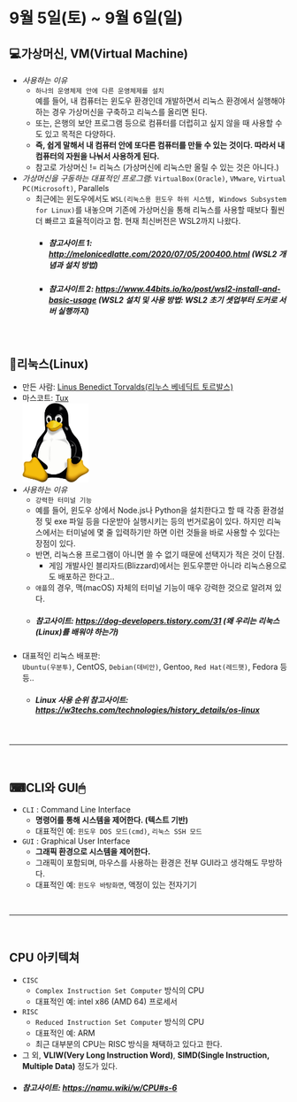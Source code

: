 # 9월 5일(토) ~ 9월 6일(일)
## 💻가상머신, VM(Virtual Machine)
- _사용하는 이유_
  - `하나의 운영체제 안에 다른 운영체제를 설치`
  <br>예를 들어, 내 컴퓨터는 윈도우 환경인데 개발하면서 리눅스 환경에서 실행해야 하는 경우 가상머신을 구축하고 리눅스를 올리면 된다.
  - 또는, 은행의 보안 프로그램 등으로 컴퓨터를 더럽히고 싶지 않을 때 사용할 수도 있고 목적은 다양하다.
  - **즉, 쉽게 말해서 내 컴퓨터 안에 또다른 컴퓨터를 만들 수 있는 것이다. 따라서 내 컴퓨터의 자원을 나눠서 사용하게 된다.**
  - 참고로 가상머신 != 리눅스 (가상머신에 리눅스만 올릴 수 있는 것은 아니다.)
- _가상머신을 구동하는 대표적인 프로그램_: `VirtualBox(Oracle)`, `VMware`, `Virtual PC(Microsoft)`, Parallels
  - 최근에는 윈도우에서도 `WSL(리눅스용 윈도우 하위 시스템, Windows Subsystem for Linux)`를 내놓으며 기존에 가상머신을 통해 리눅스를 사용할 때보다 훨씬 더 빠르고 효율적이라고 함. 현재 최신버전은 WSL2까지 나왔다.
    - ##### 참고사이트 1: http://melonicedlatte.com/2020/07/05/200400.html (WSL2 개념과 설치 방법)
    - ##### 참고사이트 2: https://www.44bits.io/ko/post/wsl2-install-and-basic-usage (WSL2 설치 및 사용 방법: WSL2 초기 셋업부터 도커로 서버 실행까지)

<br>

## 🐧리눅스(Linux)
- 만든 사람: [Linus Benedict Torvalds(리누스 베네딕트 토르발스)](https://namu.wiki/w/%EB%A6%AC%EB%88%84%EC%8A%A4%20%ED%86%A0%EB%A5%B4%EB%B0%9C%EC%8A%A4)
- 마스코트: [Tux](https://namu.wiki/w/%ED%84%B1%EC%8A%A4)
  <br><img src="./../img/Server/운영체제/Tux.png" width=25%>
- _사용하는 이유_
  - `강력한 터미널 기능`
  - 예를 들어, 윈도우 상에서 Node.js나 Python을 설치한다고 할 때 각종 환경설정 및 exe 파일 등을 다운받아 실행시키는 등의 번거로움이 있다. 하지만 리눅스에서는 터미널에 몇 줄 입력하기만 하면 이런 것들을 바로 사용할 수 있다는 장점이 있다.
  - 반면, 리눅스용 프로그램이 아니면 쓸 수 없기 때문에 선택지가 적은 것이 단점.
    - 게임 개발사인 블리자드(Blizzard)에서는 윈도우뿐만 아니라 리눅스용으로도 배포하곤 한다고..
  - `애플`의 경우, 맥(macOS) 자체의 터미널 기능이 매우 강력한 것으로 알려져 있다.
  - ##### 참고사이트: https://dog-developers.tistory.com/31 (왜 우리는 리눅스(Linux)를 배워야 하는가)
- 대표적인 리눅스 배포판:
  <br>`Ubuntu(우분투)`, CentOS, `Debian(데비안)`, Gentoo, `Red Hat(레드햇)`, Fedora 등등..
  - ##### **Linux 사용 순위** 참고사이트: https://w3techs.com/technologies/history_details/os-linux

<br>

- - -

<br>

## ⌨CLI와 GUI🖱
- `CLI` : Command Line Interface
  - **명령어를 통해 시스템을 제어한다. (텍스트 기반)**
  - 대표적인 예: `윈도우 DOS 모드(cmd)`, `리눅스 SSH 모드`
- `GUI` : Graphical User Interface
  - **그래픽 환경으로 시스템을 제어한다.**
  - 그래픽이 포함되며, 마우스를 사용하는 환경은 전부 GUI라고 생각해도 무방하다.
  - 대표적인 예: `윈도우 바탕화면`, 액정이 있는 전자기기

<br>

- - -

<br>

## CPU 아키텍쳐
- `CISC`
  - `Complex Instruction Set Computer` 방식의 CPU
  - 대표적인 예: intel x86 (AMD 64) 프로세서
- `RISC`
  - `Reduced Instruction Set Computer` 방식의 CPU
  - 대표적인 예: ARM
  - 최근 대부분의 CPU는 RISC 방식을 채택하고 있다고 한다.
- 그 외, **VLIW(Very Long Instruction Word)**, **SIMD(Single Instruction, Multiple Data)** 정도가 있다.
- ##### 참고사이트: https://namu.wiki/w/CPU#s-6